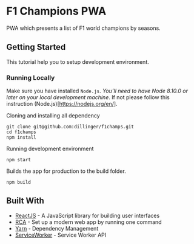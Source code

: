 # F1 Champions PWA

PWA which presents a list of F1 world champions by seasons.

## Getting Started

This tutorial help you to setup development environment.

### Running Locally

Make sure you have installed `Node.js`. *You’ll need to have Node 8.10.0 or later on your local development machine*.
If not please follow this instruction (Node.js)[https://nodejs.org/en/].

Cloning and installing all dependency
```
git clone git@github.com:dillinger/f1champs.git
cd f1champs
npm install
```

Running development environment
```
npm start
```

Builds the app for production to the build folder.
```
npm build
```


## Built With

* [ReactJS](https://reactjs.org/) - A JavaScript library for building user interfaces
* [RCA](https://facebook.github.io/create-react-app/) - Set up a modern web app by running one command
* [Yarn](https://yarnpkg.com/lang/en/) - Dependency Management
* [ServiceWorker](https://developer.mozilla.org/en-US/docs/Web/API/Service_Worker_API) - Service Worker API

